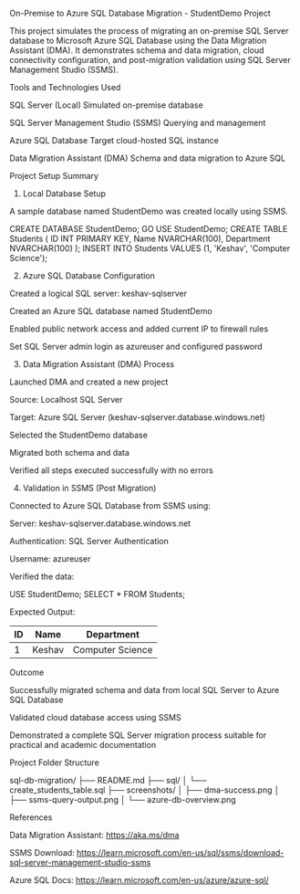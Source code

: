On-Premise to Azure SQL Database Migration - StudentDemo Project

This project simulates the process of migrating an on-premise SQL Server database to Microsoft Azure SQL Database using the Data Migration Assistant (DMA). It demonstrates schema and data migration, cloud connectivity configuration, and post-migration validation using SQL Server Management Studio (SSMS).

Tools and Technologies Used

SQL Server (Local)     Simulated on-premise database

SQL Server Management Studio (SSMS)    Querying and management

Azure SQL Database    Target cloud-hosted SQL instance

Data Migration Assistant (DMA)     Schema and data migration to Azure SQL

Project Setup Summary

1. Local Database Setup

A sample database named StudentDemo was created locally using SSMS.

CREATE DATABASE StudentDemo;
GO
USE StudentDemo;
CREATE TABLE Students (
    ID INT PRIMARY KEY,
    Name NVARCHAR(100),
    Department NVARCHAR(100)
);
INSERT INTO Students VALUES (1, 'Keshav', 'Computer Science');

2. Azure SQL Database Configuration

Created a logical SQL server: keshav-sqlserver

Created an Azure SQL database named StudentDemo

Enabled public network access and added current IP to firewall rules

Set SQL Server admin login as azureuser and configured password

3. Data Migration Assistant (DMA) Process

Launched DMA and created a new project

Source: Localhost SQL Server

Target: Azure SQL Server (keshav-sqlserver.database.windows.net)

Selected the StudentDemo database

Migrated both schema and data

Verified all steps executed successfully with no errors

4. Validation in SSMS (Post Migration)

Connected to Azure SQL Database from SSMS using:

Server: keshav-sqlserver.database.windows.net

Authentication: SQL Server Authentication

Username: azureuser

Verified the data:

USE StudentDemo;
SELECT * FROM Students;

Expected Output:

ID | Name   | Department
---|--------|------------------
1  | Keshav | Computer Science

Outcome

Successfully migrated schema and data from local SQL Server to Azure SQL Database

Validated cloud database access using SSMS

Demonstrated a complete SQL Server migration process suitable for practical and academic documentation

Project Folder Structure

sql-db-migration/
├── README.md
├── sql/
│   └── create_students_table.sql
├── screenshots/
│   ├── dma-success.png
│   ├── ssms-query-output.png
│   └── azure-db-overview.png


References

Data Migration Assistant: https://aka.ms/dma

SSMS Download: https://learn.microsoft.com/en-us/sql/ssms/download-sql-server-management-studio-ssms

Azure SQL Docs: https://learn.microsoft.com/en-us/azure/azure-sql/

